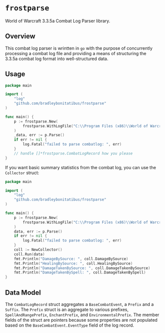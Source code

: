 # `frostparse`

World of Warcraft 3.3.5a Combat Log Parser library.

## Overview

This combat log parser is wrintten in `go` with the purpose of concurrently processing
a combat log file and providing a means of structuring the 3.3.5a combat log format
into well-structured data.

## Usage

```go
package main

import (   
    "log"
    "github.com/bradleybonitatibus/frostparse"
)

func main() {
    p := frostparse.New(
        frostparse.WithLogFile("C:\\Program Files (x86)\\World of Warcraft 3.3.5a\\Logs\\WoWCombatLog.txt"),
    )
    _data, err := p.Parse()
    if err != nil {
        log.Fatal("failed to parse combatlog: ", err)
    }
    // handle []*frostparse.CombatLogRecord how you please
}
```

If you want basic summary statistics from the combat log, you can use the `Collector` struct:
```go
package main

import (   
    "log"
    "github.com/bradleybonitatibus/frostparse"
)

func main() {
    p := frostparse.New(
        frostparse.WithLogFile("C:\\Program Files (x86)\\World of Warcraft 3.3.5a\\Logs\\WoWCombatLog.txt"),
    )
    data, err := p.Parse()
    if err != nil {
        log.Fatal("failed to parse combatlog: ", err)
    }
    coll := NewCollector()
    coll.Run(data)
    fmt.Println("DamageBySource: ", coll.DamageBySource)
	fmt.Println("HealingBySource: ", coll.HealingBySource)
	fmt.Println("DamageTakenBySource: ", coll.DamageTakenBySource)
	fmt.Println("DamageTakenBySpell: ", coll.DamageTakenBySpell)
}
```

## Data Model

The `CombatLogRecord` struct aggregates a `BaseCombatEvent`, a `Prefix` and a `Suffix`.
The `Prefix` struct is an aggregate to various prefixes, `SpellAndRangePrefix`, `EnchantPrefix`, and `EnvironmentalPrefix`. The member fields of the struct
are pointers because some properties are not populated based on the `BaseCombatEvent.EventType` field of the log record.
